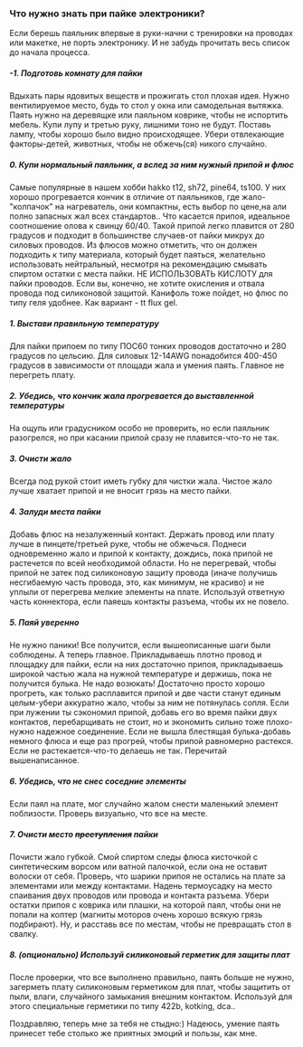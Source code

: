 ### Что нужно знать при пайке электроники?

Если берешь паяльник впервые в руки-начни с тренировки на проводах или макетке, не порть электронику. И не забудь прочитать весь список до начала процесса.

##### -1. Подготовь комнату для пайки
Вдыхать пары ядовитых веществ и прожигать стол плохая идея. Нужно вентилируемое место, будь то стол у окна или самодельная вытяжка. Паять нужно на деревящке или паяльном коврике, чтобы не испортить мебель. Купи лупу и третью руку, лишними тоно не будут. Поставь лампу, чтобы хорошо было видно происходящее. Убери отвлекающие факторы-детей, животных, чтобы не обжечь(ся) никого случайно.

##### 0. Купи нормальный паяльник, а вслед за ним нужный припой и флюс
Самые популярные в нашем хобби hakko t12, sh72, pine64, ts100. У них хорошо прогревается кончик в отличие от паяльников, где жало-"колпачок" на нагреватель, они компактны, есть выбор по цене,на али полно запасных жал всех стандартов..
Что касается припоя, идеальное соотношение олова к свинцу 60/40. Такой припой легко плавится от 280 градусов и подходит в большинстве случаев-от пайки микрух до силовых проводов.
Из флюсов можно отметить, что он должен подходить к типу материала, который будет паяться, желательно использовать нейтральный, несмотря на рекомендацию смывать спиртом остатки с места пайки.
НЕ ИСПОЛЬЗОВАТЬ КИСЛОТУ для пайки проводов. Если вы, конечно, не хотите окисления и отвала провода под силиконовой защитой.
Канифоль тоже пойдет, но флюс по типу геля удобнее. Как вариант - tt flux gel.

##### 1. Выстави правильную температуру
Для пайки припоем по типу ПОС60 тонких проводов достаточно и 280 градусов по цельсию. Для силовых 12-14AWG понадобится 400-450 градусов в зависимости от площади жала и умения паять.
Главное не перегреть плату.

##### 2. Убедись, что кончик жала прогревается до выставленной температуры
На ощупь или градусником особо не проверить, но если паяльник разогрелся, но при касании припой сразу не плавится-что-то не так.

##### 3. Очисти жало
Всегда под рукой стоит иметь губку для чистки жала. Чистое жало лучше хватает припой и не вносит грязь на место пайки.

##### 4. Залуди места пайки
Добавь флюс на незалуженный контакт. Держать провод или плату лучше в пинцете/третьей руке, чтобы не обжечься. Поднеси одновременно жало и припой к контакту, дождись, пока припой не растечется по всей необходимой области. Но не перегревай, чтобы припой не затек под силиконовую защиту провода (иначе получишь несгибаемую часть провода, это, как минимум, не красиво) и не уплыли от перегрева мелкие элементы на плате.
Используй ответную часть коннектора, если паяешь контакты разъема, чтобы их не повело. 

##### 5. Паяй уверенно
Не нужно паники! Все получится, если вышеописанные шаги были соблюдены. А теперь главное. Прикладываешь плотно провод и площадку для пайки, если на них достаточно припоя, прикладываешь широкой частью жала на нужной температуре и держишь, пока не получится булька. Не надо возюкать! Достаточно просто хорошо прогреть, как только расплавится припой и две части станут единым целым-убери аккуратно жало, чтобы за ним не потянулась сопля. Если при лужении ты сэкономил припой, добавь его во время пайки двух контактов, перебарщивать не стоит, но и экономить сильно тоже плохо-нужно надежное соединение. Если не вышла блестящая булька-добавь немного флюса и еще раз прогрей, чтобы припой равномерно растекся.
Если не растекается-что-то делаешь не так. Перечитай вышенаписанное.

##### 6. Убедись, что не снес соседние элементы
Если паял на плате, мог случайно жалом снести маленький элемент поблизости. Проверь визуально, что все на месте.

##### 7. Очисти место ~~преступления~~ пайки
Почисти жало губкой. Смой спиртом следы флюса кисточкой с синтетическим ворсом или ватной палочкой, если она не оставит волоски от себя. Проверь, что шарики припоя не остались на плате за элементами или между контактами. Надень термоусадку на место спаивания двух проводов или провода и контакта разъема. Убери остатки припоя с коврика или плашки, на которой паял, чтобы они не попали на коптер (магниты моторов очень хорошо всякую грязь подбирают). Ну, и расставь все по местам, чтобы не превращать стол в свалку.

##### 8. (опционально) Используй силиконовый герметик для защиты плат
После проверки, что все выполнено правильно, паять больше не нужно, загерметь плату силиконовым герметиком для плат, чтобы защитить от пыли, влаги, случайного замыкания внешним контактом. Используй для этого специальные герметики по типу 422b, kotking, dca..

Поздравляю, теперь мне за тебя не стыдно:) Надеюсь, умение паять принесет тебе столько же приятных эмоций и пользы, как мне.
